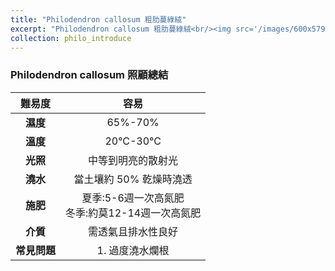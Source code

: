 ```yaml
---
title: "Philodendron callosum 粗肋蔓綠絨"
excerpt: "Philodendron callosum 粗肋蔓綠絨<br/><img src='/images/600x579.png'>"
collection: philo_introduce
---
```


### Philodendron callosum 照顧總結

|**難易度**| 容易 |
|:-:|:-:|
|**濕度**|65%-70%|
|**溫度**|20°C-30°C|
|**光照**|中等到明亮的散射光|
|**澆水**|當土壤約 50% 乾燥時澆透|
|**施肥**|夏季:5-6週一次高氮肥<br>冬季:約莫12-14週一次高氮肥|
|**介質**|需透氣且排水性良好|
|**常見問題**|1. 過度澆水爛根|
